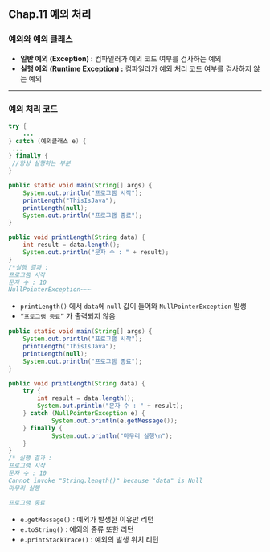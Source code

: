 ## Chap.11 예외 처리

### 예외와 예외 클래스

- **일반 예외 (Exception) :** 컴파일러가 예외 코드 여부를 검사하는 예외
- **실행 예외 (Runtime Exception) :** 컴파일러가 예외 처리 코드 여부를 검사하지 않는 예외

---

### 예외 처리 코드

```java
try {
	...
} catch (예외클래스 e) {
 ...
} finally {
 //항상 실행하는 부분
}
```

```java
public static void main(String[] args) {
	System.out.println("프로그램 시작");
	printLength("ThisIsJava");
	printLength(null);
	System.out.println("프로그램 종료");
}

public void printLength(String data) {
	int result = data.length();
	System.out.println("문자 수 : " + result);
}
/*실행 결과 :
프로그램 시작
문자 수 : 10
NullPointerException~~~
```

- `printLength()` 에서 `data`에 `null` 값이 들어와 `NullPointerException` 발생
- `“프로그램 종료”` 가 출력되지 않음

```java
public static void main(String[] args) {
	System.out.println("프로그램 시작");
	printLength("ThisIsJava");
	printLength(null);
	System.out.println("프로그램 종료");
}

public void printLength(String data) {
	try {
		int result = data.length();
		System.out.println("문자 수 : " + result);
	} catch (NullPointerException e) {
			System.out.println(e.getMessage());
	} finally {
			System.out.println("마무리 실행\n");
	}
}
/* 실행 결과 :
프로그램 시작
문자 수 : 10
Cannot invoke "String.length()" because "data" is Null
마무리 실행

프로그램 종료
```

- `e.getMessage()` : 예외가 발생한 이유만 리턴
- `e.toString()` : 예외의 종류 또한 리턴
- `e.printStackTrace()` : 예외의 발생 위치 리턴
